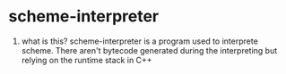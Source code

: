 scheme-interpreter
============================================
1. what is this?
    scheme-interpreter is a program used to interprete 
    scheme. There aren't bytecode generated during the 
    interpreting but relying on the runtime stack in 
    C++
